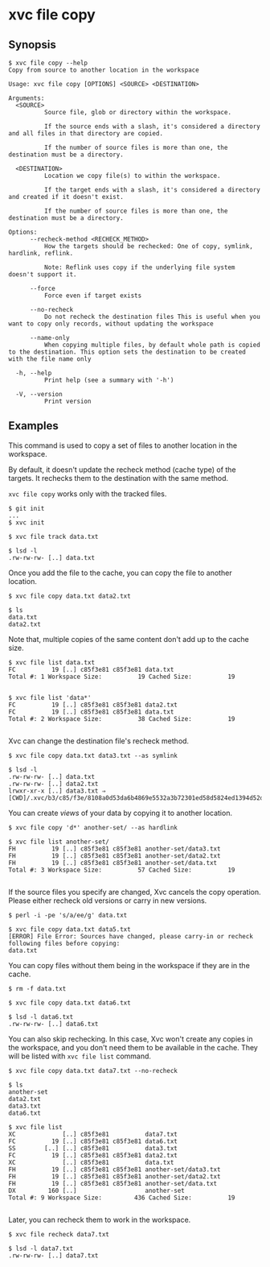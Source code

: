 # xvc file copy

## Synopsis

```console
$ xvc file copy --help
Copy from source to another location in the workspace

Usage: xvc file copy [OPTIONS] <SOURCE> <DESTINATION>

Arguments:
  <SOURCE>
          Source file, glob or directory within the workspace.
          
          If the source ends with a slash, it's considered a directory and all files in that directory are copied.
          
          If the number of source files is more than one, the destination must be a directory.

  <DESTINATION>
          Location we copy file(s) to within the workspace.
          
          If the target ends with a slash, it's considered a directory and created if it doesn't exist.
          
          If the number of source files is more than one, the destination must be a directory.

Options:
      --recheck-method <RECHECK_METHOD>
          How the targets should be rechecked: One of copy, symlink, hardlink, reflink.
          
          Note: Reflink uses copy if the underlying file system doesn't support it.

      --force
          Force even if target exists

      --no-recheck
          Do not recheck the destination files This is useful when you want to copy only records, without updating the workspace

      --name-only
          When copying multiple files, by default whole path is copied to the destination. This option sets the destination to be created with the file name only

  -h, --help
          Print help (see a summary with '-h')

  -V, --version
          Print version

```

## Examples

This command is used to copy a set of files to another location in the workspace.

By default, it doesn't update the recheck method (cache type) of the targets.
It rechecks them to the destination with the same method.

`xvc file copy` works only with the tracked files.

```console
$ git init
...
$ xvc init

$ xvc file track data.txt

$ lsd -l
.rw-rw-rw- [..] data.txt

```

Once you add the file to the cache, you can copy the file to another location.

```console
$ xvc file copy data.txt data2.txt

$ ls
data.txt
data2.txt

```

Note that, multiple copies of the same content don't add up to the cache size.

```console
$ xvc file list data.txt
FC          19 [..] c85f3e81 c85f3e81 data.txt
Total #: 1 Workspace Size:          19 Cached Size:          19


$ xvc file list 'data*'
FC          19 [..] c85f3e81 c85f3e81 data2.txt
FC          19 [..] c85f3e81 c85f3e81 data.txt
Total #: 2 Workspace Size:          38 Cached Size:          19


```

Xvc can change the destination file's recheck method.

```console
$ xvc file copy data.txt data3.txt --as symlink

$ lsd -l
.rw-rw-rw- [..] data.txt
.rw-rw-rw- [..] data2.txt
lrwxr-xr-x [..] data3.txt ⇒ [CWD]/.xvc/b3/c85/f3e/8108a0d53da6b4869e5532a3b72301ed58d5824ed1394d52dbcabe9496/0.txt

```

You can create _views_ of your data by copying it to another location.

```console
$ xvc file copy 'd*' another-set/ --as hardlink

$ xvc file list another-set/
FH          19 [..] c85f3e81 c85f3e81 another-set/data3.txt
FH          19 [..] c85f3e81 c85f3e81 another-set/data2.txt
FH          19 [..] c85f3e81 c85f3e81 another-set/data.txt
Total #: 3 Workspace Size:          57 Cached Size:          19


```

If the source files you specify are changed, Xvc cancels the copy operation. Please either recheck old versions or carry in new versions.

```console
$ perl -i -pe 's/a/ee/g' data.txt

$ xvc file copy data.txt data5.txt
[ERROR] File Error: Sources have changed, please carry-in or recheck following files before copying:
data.txt

```

You can copy files without them being in the workspace if they are in the cache.

```console
$ rm -f data.txt

$ xvc file copy data.txt data6.txt

$ lsd -l data6.txt
.rw-rw-rw- [..] data6.txt

```

You can also skip rechecking.
In this case, Xvc won't create any copies in the workspace, and you don't need them to be available in the cache.
They will be listed with `xvc file list` command.

```console
$ xvc file copy data.txt data7.txt --no-recheck

$ ls
another-set
data2.txt
data3.txt
data6.txt

$ xvc file list
XC             [..] c85f3e81          data7.txt
FC          19 [..] c85f3e81 c85f3e81 data6.txt
SS        [..] [..] c85f3e81          data3.txt
FC          19 [..] c85f3e81 c85f3e81 data2.txt
XC             [..] c85f3e81          data.txt
FH          19 [..] c85f3e81 c85f3e81 another-set/data3.txt
FH          19 [..] c85f3e81 c85f3e81 another-set/data2.txt
FH          19 [..] c85f3e81 c85f3e81 another-set/data.txt
DX         160 [..]                   another-set
Total #: 9 Workspace Size:         436 Cached Size:          19


```

Later, you can recheck them to work in the workspace.

```console
$ xvc file recheck data7.txt

$ lsd -l data7.txt
.rw-rw-rw- [..] data7.txt

```
